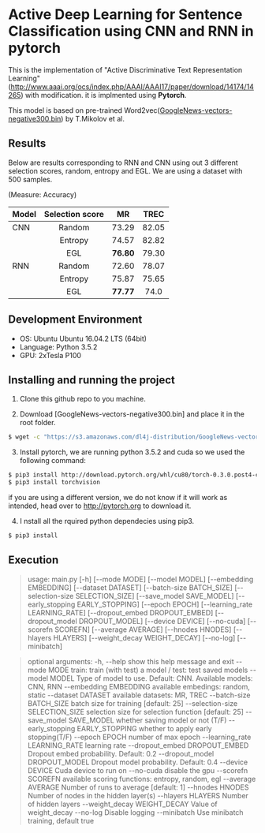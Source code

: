
# Active Deep Learning for Sentence Classification using CNN and RNN in pytorch

This is the implementation of "Active Discriminative Text Representation Learning" (http://www.aaai.org/ocs/index.php/AAAI/AAAI17/paper/download/14174/14265) with modification. it is implmented using **Pytorch**.

This model is based on pre-trained Word2vec([GoogleNews-vectors-negative300.bin](https://drive.google.com/uc?id=0B7XkCwpI5KDYNlNUTTlSS21pQmM&export=download)) by T.Mikolov et al.


## Results

Below are results corresponding to RNN and CNN using out 3 different selection scores, random, entropy and EGL. We are using a dataset with 500 samples.

(Measure: Accuracy)

| Model        | Selection score    | MR        | TREC  |
|--------------|:------------------:|:---------:|:-----:|
| CNN          | Random             | 73.29     |82.05  | 
|              | Entropy            | 74.57     |82.82  |
|              | EGL                | **76.80** |79.30  |
| RNN          | Random             | 72.60     |78.07  |
|              | Entropy            | 75.87     |75.65  |
|              | EGL                | **77.77** |74.0   |



## Development Environment
- OS: Ubuntu Ubuntu 16.04.2 LTS (64bit)
- Language: Python 3.5.2
- GPU: 2xTesla P100



## Installing and running the project 

1. Clone this github repo to you machine. 

2.  Download [GoogleNews-vectors-negative300.bin] and place it in the root folder.

```sh
$ wget -c "https://s3.amazonaws.com/dl4j-distribution/GoogleNews-vectors-negative300.bin.gz"
```

3.  Install pytorch, we are running python 3.5.2 and cuda so we used the following command: 

```sh
$ pip3 install http://download.pytorch.org/whl/cu80/torch-0.3.0.post4-cp35-cp35m-linux_x86_64.whl 
$ pip3 install torchvision 
```

  if you are using a different version, we do not know if it will work as intended, head over to http://pytorch.org to download it. 

4. I nstall all the rquired python dependecies using pip3. 

```sh
$ pip3 install  
```

## Execution

> usage: main.py [-h] [--mode MODE] [--model MODEL] [--embedding EMBEDDING]
               [--dataset DATASET] [--batch-size BATCH_SIZE]
               [--selection-size SELECTION_SIZE] [--save_model SAVE_MODEL]
               [--early_stopping EARLY_STOPPING] [--epoch EPOCH]
               [--learning_rate LEARNING_RATE] [--dropout_embed DROPOUT_EMBED]
               [--dropout_model DROPOUT_MODEL] [--device DEVICE] [--no-cuda]
               [--scorefn SCOREFN] [--average AVERAGE] [--hnodes HNODES]
               [--hlayers HLAYERS] [--weight_decay WEIGHT_DECAY] [--no-log]
               [--minibatch]


> optional arguments:
  -h, --help            show this help message and exit
  --mode MODE           train: train (with test) a model / test: test saved
                        models
  --model MODEL         Type of model to use. Default: CNN. Available models:
                        CNN, RNN
  --embedding EMBEDDING
                        available embedings: random, static
  --dataset DATASET     available datasets: MR, TREC
  --batch-size BATCH_SIZE
                        batch size for training [default: 25]
  --selection-size SELECTION_SIZE
                        selection size for selection function [default: 25]
  --save_model SAVE_MODEL
                        whether saving model or not (T/F)
  --early_stopping EARLY_STOPPING
                        whether to apply early stopping(T/F)
  --epoch EPOCH         number of max epoch
  --learning_rate LEARNING_RATE
                        learning rate
  --dropout_embed DROPOUT_EMBED
                        Dropout embed probability. Default: 0.2
  --dropout_model DROPOUT_MODEL
                        Dropout model probability. Default: 0.4
  --device DEVICE       Cuda device to run on
  --no-cuda             disable the gpu
  --scorefn SCOREFN     available scoring functions: entropy, random, egl
  --average AVERAGE     Number of runs to average [default: 1]
  --hnodes HNODES       Number of nodes in the hidden layer(s)
  --hlayers HLAYERS     Number of hidden layers
  --weight_decay WEIGHT_DECAY
                        Value of weight_decay
  --no-log              Disable logging
  --minibatch           Use minibatch training, default true